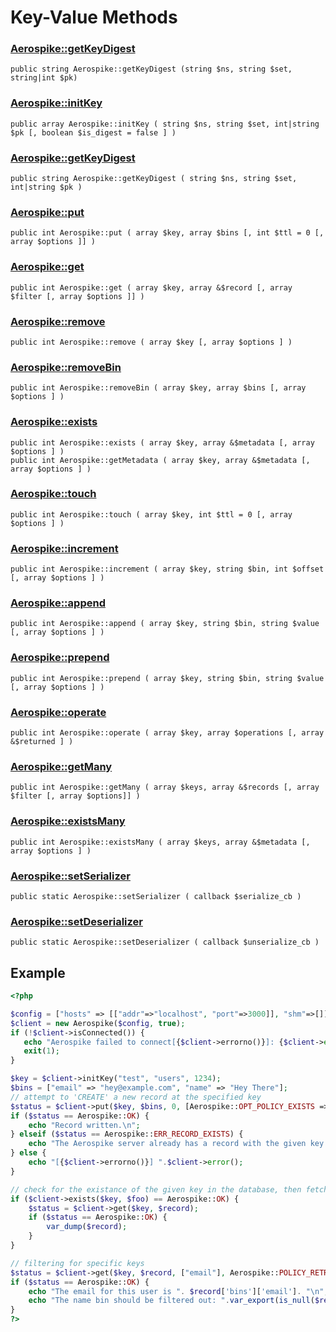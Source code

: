 
# Key-Value Methods

### [Aerospike::getKeyDigest](aerospike_getkeydigest.md)
```
public string Aerospike::getKeyDigest (string $ns, string $set, string|int $pk)
```

### [Aerospike::initKey](aerospike_initkey.md)
```
public array Aerospike::initKey ( string $ns, string $set, int|string $pk [, boolean $is_digest = false ] )
```

### [Aerospike::getKeyDigest](aerospike_getkeydigest.md)
```
public string Aerospike::getKeyDigest ( string $ns, string $set, int|string $pk )
```

### [Aerospike::put](aerospike_put.md)
```
public int Aerospike::put ( array $key, array $bins [, int $ttl = 0 [, array $options ]] )
```

### [Aerospike::get](aerospike_get.md)
```
public int Aerospike::get ( array $key, array &$record [, array $filter [, array $options ]] )
```

### [Aerospike::remove](aerospike_remove.md)
```
public int Aerospike::remove ( array $key [, array $options ] )
```

### [Aerospike::removeBin](aerospike_removebin.md)
```
public int Aerospike::removeBin ( array $key, array $bins [, array $options ] )
```

### [Aerospike::exists](aerospike_exists.md)
```
public int Aerospike::exists ( array $key, array &$metadata [, array $options ] )
public int Aerospike::getMetadata ( array $key, array &$metadata [, array $options ] )
```

### [Aerospike::touch](aerospike_touch.md)
```
public int Aerospike::touch ( array $key, int $ttl = 0 [, array $options ] )
```

### [Aerospike::increment](aerospike_increment.md)
```
public int Aerospike::increment ( array $key, string $bin, int $offset [, array $options ] )
```

### [Aerospike::append](aerospike_append.md)
```
public int Aerospike::append ( array $key, string $bin, string $value [, array $options ] )
```

### [Aerospike::prepend](aerospike_prepend.md)
```
public int Aerospike::prepend ( array $key, string $bin, string $value [, array $options ] )
```

### [Aerospike::operate](aerospike_operate.md)
```
public int Aerospike::operate ( array $key, array $operations [, array &$returned ] )
```

### [Aerospike::getMany](aerospike_getmany.md)
```
public int Aerospike::getMany ( array $keys, array &$records [, array $filter [, array $options]] )
```

### [Aerospike::existsMany](aerospike_existsmany.md)
```
public int Aerospike::existsMany ( array $keys, array &$metadata [, array $options ] )
```

### [Aerospike::setSerializer](aerospike_setserializer.md)
```
public static Aerospike::setSerializer ( callback $serialize_cb )
```

### [Aerospike::setDeserializer](aerospike_setdeserializer.md)
```
public static Aerospike::setDeserializer ( callback $unserialize_cb )
```


## Example

```php
<?php

$config = ["hosts" => [["addr"=>"localhost", "port"=>3000]], "shm"=>[]];
$client = new Aerospike($config, true);
if (!$client->isConnected()) {
   echo "Aerospike failed to connect[{$client->errorno()}]: {$client->error()}\n";
   exit(1);
}

$key = $client->initKey("test", "users", 1234);
$bins = ["email" => "hey@example.com", "name" => "Hey There"];
// attempt to 'CREATE' a new record at the specified key
$status = $client->put($key, $bins, 0, [Aerospike::OPT_POLICY_EXISTS => Aerospike::POLICY_EXISTS_CREATE]);
if ($status == Aerospike::OK) {
    echo "Record written.\n";
} elseif ($status == Aerospike::ERR_RECORD_EXISTS) {
    echo "The Aerospike server already has a record with the given key.\n";
} else {
    echo "[{$client->errorno()}] ".$client->error();
}

// check for the existance of the given key in the database, then fetch it
if ($client->exists($key, $foo) == Aerospike::OK) {
    $status = $client->get($key, $record);
    if ($status == Aerospike::OK) {
        var_dump($record);
    }
}

// filtering for specific keys
$status = $client->get($key, $record, ["email"], Aerospike::POLICY_RETRY_ONCE);
if ($status == Aerospike::OK) {
    echo "The email for this user is ". $record['bins']['email']. "\n";
    echo "The name bin should be filtered out: ".var_export(is_null($record['bins']['name']), true). "\n";
}
?>
```

